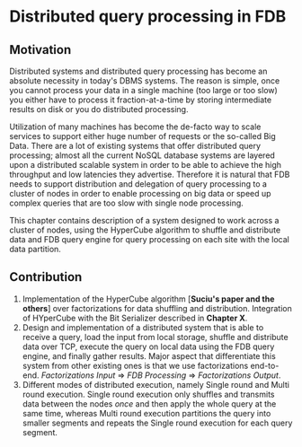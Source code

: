 # Distributed query processing in FDB

## Motivation

Distributed systems and distributed query processing has become an absolute necessity in today's DBMS systems. The reason is simple, once you cannot process your data in a single machine (too large or too slow) you either have to process it fraction-at-a-time by storing intermediate results on disk or you do distributed processing. 

Utilization of many machines has become the de-facto way to scale services to support either huge number of requests or the so-called Big Data. There are a lot of existing systems that offer distributed query processing; almost all the current NoSQL database systems are layered upon a distributed scalable system in order to be able to achieve the high throughput and low latencies they advertise. Therefore it is natural that FDB needs to support distribution and delegation of query processing to a cluster of nodes in order to enable processing on big data or speed up complex queries that are too slow with single node processing.

This chapter contains description of a system designed to work across a cluster of nodes, using the HyperCube algorithm to shuffle and distribute data and FDB query engine for query processing on each site with the local data partition.

## Contribution

1. Implementation of the HyperCube algorithm [**Suciu's paper and the others**] over factorizations for data shuffling and distribution. Integration of HYperCube with the Bit Serializer described in **Chapter X**.
2. Design and implementation of a distributed system that is able to receive a query, load the input from local storage, shuffle and distribute data over TCP, execute the query on local data using the FDB query engine, and finally gather results. Major aspect that differentiate this system from other existing ones is that we use factorizations end-to-end. _Factorizations Input_ => _FDB Processing_ => _Factorizations Output_.
3. Different modes of distributed execution, namely Single round and Multi round execution. Single round execution only shuffles and transmits data between the nodes _once_ and then apply the whole query at the same time, whereas Multi round execution partitions the query into smaller segments and repeats the Single round execution for each query segment.


